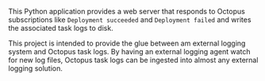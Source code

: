 This Python application provides a web server that responds to Octopus subscriptions like `Deployment succeeded` and 
`Deployment failed` and writes the associated task logs to disk.

This project is intended to provide the glue between am external logging system and Octopus task logs. By having an
external logging agent watch for new log files, Octopus task logs can be ingested into almost any external logging
solution.